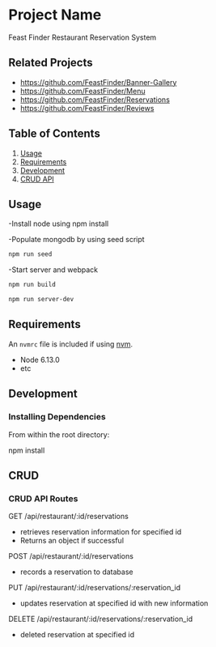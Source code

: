 # Project Name

Feast Finder Restaurant Reservation System

## Related Projects

  - https://github.com/FeastFinder/Banner-Gallery
  - https://github.com/FeastFinder/Menu
  - https://github.com/FeastFinder/Reservations
  - https://github.com/FeastFinder/Reviews

## Table of Contents

1. [Usage](#Usage)
1. [Requirements](#requirements)
1. [Development](#development)
1. [CRUD API](#CRUD)

## Usage

-Install node using npm install

-Populate mongodb by using seed script

```sh
npm run seed
```

-Start server and webpack

```sh
npm run build
```

```sh
npm run server-dev
```

## Requirements

An `nvmrc` file is included if using [nvm](https://github.com/creationix/nvm).

- Node 6.13.0
- etc

## Development

### Installing Dependencies

From within the root directory:

npm install


## CRUD

### CRUD API Routes

GET /api/restaurant/:id/reservations
  - retrieves reservation information for specified id
  - Returns an object if successful

POST /api/restaurant/:id/reservations
  - records a reservation to database

PUT /api/restaurant/:id/reservations/:reservation_id
  - updates reservation at specified id with new information

DELETE /api/restaurant/:id/reservations/:reservation_id
  - deleted reservation at specified id
